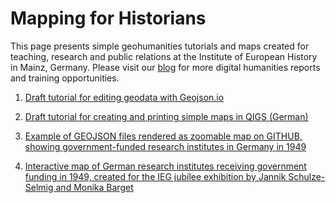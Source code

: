 # Mapping for Historians

This page presents simple geohumanities tutorials and maps created for teaching, research and public relations at the Institute of European History in Mainz, Germany. Please visit our [blog](https://dhlab.hypotheses.org/) for more digital humanities reports and training opportunities.


1. [Draft tutorial for editing geodata with Geojson.io](https://github.com/MonikaBarget/GeoHumTutorials/blob/master/IEG_test_map.geojson)

2. [Draft tutorial for creating and printing simple maps in QIGS (German)](https://monikabarget.github.io/GeoHumTutorials/Tutorial2_simpleQGISmaps)

3. [Example of GEOJSON files rendered as zoomable map on GITHUB, showing government-funded research institutes in Germany in 1949](https://monikabarget.github.io/GeoHumTutorials/IEG_test_map.geojson)

4. [Interactive map of German research institutes receiving government funding in 1949, created for the IEG jubilee exhibition by Jannik Schulze-Selmig and Monika Barget](https://monikabarget.github.io/GeoHumTutorials/qgis2web_IEG_jubilee_map/index.html)
